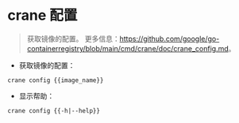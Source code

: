 # crane 配置

> 获取镜像的配置。
> 更多信息：<https://github.com/google/go-containerregistry/blob/main/cmd/crane/doc/crane_config.md>。

- 获取镜像的配置：

`crane config {{image_name}}`

- 显示帮助：

`crane config {{-h|--help}}`